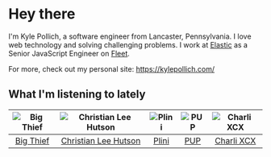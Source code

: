 # Hey there


I'm Kyle Pollich, a software engineer from Lancaster, Pennsylvania. I love web technology and solving challenging problems.
I work at [Elastic](https://www.elastic.co/) as a Senior JavaScript Engineer on [Fleet](https://www.elastic.co/guide/en/fleet/current/fleet-overview.html).

For more, check out my personal site: https://kylepollich.com/

## What I'm listening to lately

<!-- begin artists -->
  |![Big Thief](https://i.scdn.co/image/ab6761610000f178b4d91cdb7bae4fec272f7981)|![Christian Lee Hutson](https://i.scdn.co/image/ab6761610000f178cdc77a2e6e84b8e05552bd4e)|![Plini](https://i.scdn.co/image/ab6761610000f1787db8f5ef63701ec561a2109c)|![PUP](https://i.scdn.co/image/ab6761610000f1783c01e2c45dcbdca5a953b469)|![Charli XCX](https://i.scdn.co/image/ab6761610000f178576cb43281160e345f728b71)|
  |:---:|:---:|:---:|:---:|:---:|
  |[Big Thief](https://open.spotify.com/artist/5QdyldG4Fl4TPiOIeMNpBZ)|[Christian Lee Hutson](https://open.spotify.com/artist/5B7NeaqVrmXPyF05C9tnZ3)|[Plini](https://open.spotify.com/artist/3Gs10XJ4S4OEFrMRqZJcic)|[PUP](https://open.spotify.com/artist/6A7uqgC2N1nUhrCLAytHxN)|[Charli XCX](https://open.spotify.com/artist/25uiPmTg16RbhZWAqwLBy5)|
<!-- end artists -->
